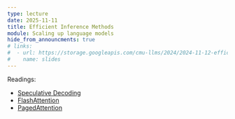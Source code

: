 ```yaml
---
type: lecture
date: 2025-11-11
title: Efficient Inference Methods
module: Scaling up language models
hide_from_announcments: true
# links: 
#  - url: https://storage.googleapis.com/cmu-llms/2024/2024-11-12-efficient-inference-methods.pdf
#    name: slides
---
```

Readings:
 - [Speculative Decoding](https://arxiv.org/abs/2211.17192)
 - [FlashAttention](https://arxiv.org/abs/2205.14135)
 - [PagedAttention](https://arxiv.org/abs/2309.06180)

